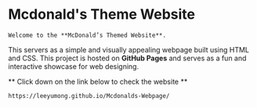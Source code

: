 # Mcdonald's Theme Website
    Welcome to the **McDonald’s Themed Website**. 
This servers as a simple and visually appealing webpage built using HTML and CSS. 
This project is hosted on **GitHub Pages** and serves as a fun and interactive showcase for web designing.  

** Click down on the link below to check the website **

    https://leeyumong.github.io/Mcdonalds-Webpage/
